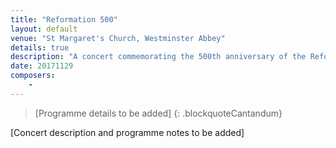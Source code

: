 ```yaml
---
title: "Reformation 500"
layout: default
venue: "St Margaret's Church, Westminster Abbey"
details: true
description: "A concert commemorating the 500th anniversary of the Reformation with music from the Protestant tradition."
date: 20171129
composers:
    - 
---
```


> [Programme details to be added]
{: .blockquoteCantandum}

[Concert description and programme notes to be added]
